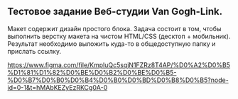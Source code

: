 ## Тестовое задание Веб-студии Van Gogh-Link.

Макет содержит дизайн простого блока. Задача состоит в том, чтобы выполнить верстку макета на чистом HTML/CSS (десктоп + мобильник). Результат необходимо выложить куда-то в общедоступную папку и прислать ссылку.

https://www.figma.com/file/KmpluQc5sqjN1FZRz8T4AP/%D0%A2%D0%B5%D1%81%D1%82%D0%BE%D0%B2%D0%BE%D0%B5-%D0%B7%D0%B0%D0%B4%D0%B0%D0%BD%D0%B8%D0%B5?node-id=0-1&t=hMAbKEZyEzRKCg0A-0
